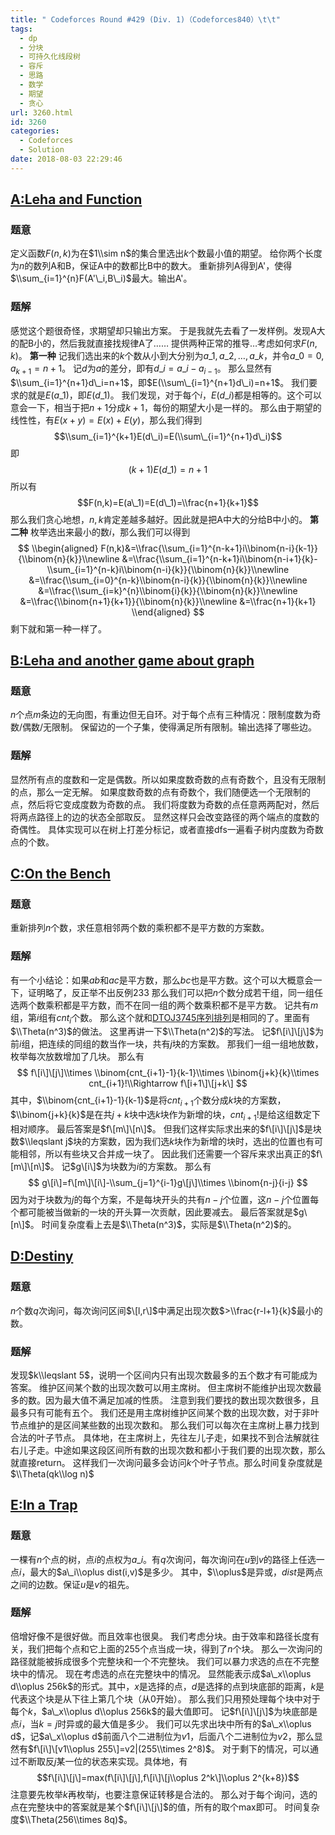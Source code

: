 ```yaml
---
title: " Codeforces Round #429 (Div. 1)（Codeforces840）\t\t"
tags:
  - dp
  - 分块
  - 可持久化线段树
  - 容斥
  - 思路
  - 数学
  - 期望
  - 贪心
url: 3260.html
id: 3260
categories:
  - Codeforces
  - Solution
date: 2018-08-03 22:29:46
---
```


[A:Leha and Function](https://codeforc.es/contest/840/problem/A)
----------------------------------------------------------------

### 题意

定义函数$F(n,k)$为在$1\\sim n$的集合里选出$k$个数最小值的期望。 给你两个长度为$n$的数列A和B，保证A中的数都比B中的数大。 重新排列A得到A'，使得$\\sum_{i=1}^{n}F(A'\_i,B\_i)$最大。输出A'。

### 题解

感觉这个题很奇怪，求期望却只输出方案。 于是我就先去看了一发样例。发现A大的配B小的，然后我就直接找规律A了…… 提供两种正常的推导…考虑如何求$F(n,k)$。 **第一种** 记我们选出来的$k$个数从小到大分别为$a\_1,a\_2,…,a\_k$，并令$a\_0=0,a_{k+1}=n+1$。 记$d$为$a$的差分，即有$d\_i=a\_i-a_{i-1}$。 那么显然有$\\sum_{i=1}^{n+1}d\_i=n+1$，即$E(\\sum\_{i=1}^{n+1}d\_i)=n+1$。 我们要求的就是$E(a\_1)$，即$E(d\_1)$。 我们发现，对于每个$i$，$E(d\_i)$都是相等的。这个可以意会一下，相当于把$n+1$分成$k+1$，每份的期望大小是一样的。 那么由于期望的线性性，有$E(x+y)=E(x)+E(y)$，那么我们得到 $$\\sum_{i=1}^{k+1}E(d\_i)=E(\\sum\_{i=1}^{n+1}d\_i)$$ 即 $$(k+1)E(d\_1)=n+1$$ 所以有 $$F(n,k)=E(a\_1)=E(d\_1)=\\frac{n+1}{k+1}$$ 那么我们贪心地想，$n,k$肯定差越多越好。因此就是把A中大的分给B中小的。 **第二种** 枚举选出来最小的数$i$，那么我们可以得到 $$ \\begin{aligned} F(n,k)&=\\frac{\\sum_{i=1}^{n-k+1}i\\binom{n-i}{k-1}}{\\binom{n}{k}}\\newline &=\\frac{\\sum_{i=1}^{n-k+1}i\\binom{n-i+1}{k}-\\sum_{i=1}^{n-k}i\\binom{n-i}{k}}{\\binom{n}{k}}\\newline &=\\frac{\\sum_{i=0}^{n-k}\\binom{n-i}{k}}{\\binom{n}{k}}\\newline &=\\frac{\\sum_{i=k}^{n}\\binom{i}{k}}{\\binom{n}{k}}\\newline &=\\frac{\\binom{n+1}{k+1}}{\\binom{n}{k}}\\newline &=\\frac{n+1}{k+1} \\end{aligned} $$ 剩下就和第一种一样了。  

[B:Leha and another game about graph](https://codeforc.es/contest/840/problem/B)
--------------------------------------------------------------------------------

### 题意

$n$个点$m$条边的无向图，有重边但无自环。对于每个点有三种情况：限制度数为奇数/偶数/无限制。 保留边的一个子集，使得满足所有限制。输出选择了哪些边。

### 题解

显然所有点的度数和一定是偶数。所以如果度数奇数的点有奇数个，且没有无限制的点，那么一定无解。 如果度数奇数的点有奇数个，我们随便选一个无限制的点，然后将它变成度数为奇数的点。 我们将度数为奇数的点任意两两配对，然后将两点路径上的边的状态全部取反。 显然这样只会改变路径的两个端点的度数的奇偶性。 具体实现可以在树上打差分标记，或者直接dfs一遍看子树内度数为奇数点的个数。  

[C:On the Bench](https://codeforc.es/contest/840/problem/C)
-----------------------------------------------------------

### 题意

重新排列$n$个数，求任意相邻两个数的乘积都不是平方数的方案数。

### 题解

有一个小结论：如果$ab$和$ac$是平方数，那么$bc$也是平方数。这个可以大概意会一下，证明略了，反正举不出反例233 那么我们可以把$n$个数分成若干组，同一组任选两个数乘积都是平方数，而不在同一组的两个数乘积都不是平方数。 记共有$m$组，第$i$组有$cnt_i$个数。 那么这个就和[DTOJ3745序列排列](http://www.dtenomde.com/2018/06/author=jiangyutong/article=2317/)是相同的了。里面有$\\Theta(n^3)$的做法。 这里再讲一下$\\Theta(n^2)$的写法。 记$f\[i\]\[j\]$为前$i$组，把连续的同组的数当作一块，共有$j$块的方案数。 那我们一组一组地放数，枚举每次放数增加了几块。 那么有 $$ f\[i\]\[j\]\\times \\binom{cnt_{i+1}-1}{k-1}\\times \\binom{j+k}{k}\\times cnt_{i+1}!\\Rightarrow f\[i+1\]\[j+k\] $$ 其中，$\\binom{cnt_{i+1}-1}{k-1}$是将$cnt_{i+1}$个数分成$k$块的方案数，$\\binom{j+k}{k}$是在共$j+k$块中选$k$块作为新增的块，$cnt_{i+1}!$是给这组数定下相对顺序。 最后答案是$f\[m\]\[n\]$。 但我们这样实际求出来的$f\[i\]\[j\]$是块数$\\leqslant j$块的方案数，因为我们选$k$块作为新增的块时，选出的位置也有可能相邻，所以有些块又合并成一块了。 因此我们还需要一个容斥来求出真正的$f\[m\]\[n\]$。 记$g\[i\]$为块数为$i$的方案数。 那么有 $$ g\[i\]=f\[m\]\[i\]-\\sum_{j=1}^{i-1}g\[j\]\\times \\binom{n-j}{i-j} $$ 因为对于块数为$j$的每个方案，不是每块开头的共有$n-j$个位置，这$n-j$个位置每个都可能被当做新的一块的开头算一次贡献，因此要减去。 最后答案就是$g\[n\]$。 时间复杂度看上去是$\\Theta(n^3)$，实际是$\\Theta(n^2)$的。  

[D:Destiny](https://codeforc.es/contest/840/problem/D)
------------------------------------------------------

### 题意

$n$个数$q$次询问，每次询问区间$\[l,r\]$中满足出现次数$>\\frac{r-l+1}{k}$最小的数。

### 题解

发现$k\\leqslant 5$，说明一个区间内只有出现次数最多的五个数才有可能成为答案。 维护区间某个数的出现次数可以用主席树。 但主席树不能维护出现次数最多的数。因为最大值不满足加减的性质。 注意到我们要找的数出现次数很多，且最多只有可能有五个。 我们还是用主席树维护区间某个数的出现次数，对于非叶节点维护的是区间某些数的出现次数和。 那么我们可以每次在主席树上暴力找到合法的叶子节点。 具体地，在主席树上，先往左儿子走，如果找不到合法解就往右儿子走。中途如果这段区间所有数的出现次数和都小于我们要的出现次数，那么就直接return。 这样我们一次询问最多会访问$k$个叶子节点。那么时间复杂度就是$\\Theta(qk\\log n)$  

[E:In a Trap](https://codeforc.es/contest/840/problem/E)
--------------------------------------------------------

### 题意

一棵有$n$个点的树，点$i$的点权为$a\_i$。有$q$次询问，每次询问在$u$到$v$的路径上任选一点$i$，最大的$a\_i\\oplus dist(i,v)$是多少。 其中，$\\oplus$是异或，$dist$是两点之间的边数。保证$u$是$v$的祖先。

### 题解

倍增好像不是很好做。而且效率也很臭。 我们考虑分块。由于效率和路径长度有关，我们把每个点和它上面的$255$个点当成一块，得到了$n$个块。 那么一次询问的路径就能被拆成很多个完整块和一个不完整块。 我们可以暴力求选的点在不完整块中的情况。 现在考虑选的点在完整块中的情况。 显然能表示成$a\_x\\oplus d\\oplus 256k$的形式。其中，$x$是选择的点，$d$是选择的点到块底部的距离，$k$是代表这个块是从下往上第几个块（从$0$开始）。 那么我们只用预处理每个块中对于每个$k$，$a\_x\\oplus d\\oplus 256k$的最大值即可。 记$f\[i\]\[j\]$为块底部是点$i$，当$k=j$时异或的最大值是多少。 我们可以先求出块中所有的$a\_x\\oplus d$，记$a\_x\\oplus d$前面八个二进制位为$v1$，后面八个二进制位为$v2$，那么显然有$f\[i\]\[v1\\oplus 255\]=v2|(255\\times 2^8)$。 对于剩下的情况，可以通过不断取反$j$某一位的状态来实现。具体地，有 $$f\[i\]\[j\]=max(f\[i\]\[j\],f\[i\]\[j\\oplus 2^k\]\\oplus 2^{k+8})$$ 注意要先枚举$k$再枚举$j$，也要注意保证转移是合法的。 那么对于每个询问，选的点在完整块中的答案就是某个$f\[i\]\[j\]$的值，所有的取个max即可。 时间复杂度$\\Theta(256\\times 8q)$。